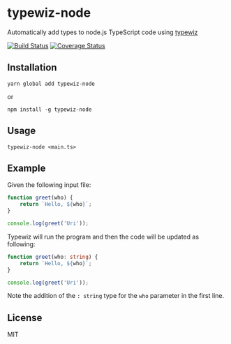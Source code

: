# typewiz-node

Automatically add types to node.js TypeScript code using [typewiz](https://www.npmjs.com/package/typewiz)

[![Build Status](https://travis-ci.org/urish/typewiz.png?branch=master)](https://travis-ci.org/urish/typewiz)
[![Coverage Status](https://coveralls.io/repos/github/urish/typewiz/badge.svg?branch=master)](https://coveralls.io/github/urish/typewiz?branch=master)

## Installation

    yarn global add typewiz-node

or

    npm install -g typewiz-node

## Usage

    typewiz-node <main.ts>

## Example

Given the following input file:

```typescript
function greet(who) {
    return `Hello, ${who}`;
}

console.log(greet('Uri'));
```

Typewiz will run the program and then the code will be updated as following:

```typescript
function greet(who: string) {
    return `Hello, ${who}`;
}

console.log(greet('Uri'));
```

Note the addition of the `: string` type for the `who` parameter in the first line.

## License

MIT
